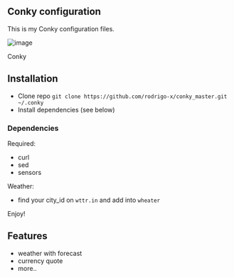 ## Conky configuration
This is my Conky configuration files.

![image](https://github.com/rodrigo-x/conky_master/assets/1559845/f2d8f898-1922-4175-bf93-cfaab162fb34)

Conky

## Installation
- Clone repo `git clone https://github.com/rodrigo-x/conky_master.git ~/.conky`
- Install dependencies (see below)

### Dependencies
Required:  
  - curl
  - sed
  - sensors

Weather:
- find your city_id on `wttr.in` and add into `wheater`

Enjoy!

## Features
  - weather with forecast
  - currency quote
  - more..
